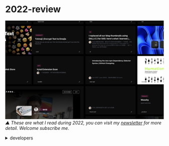# 2022-review

![2022](./public/whatiread2022.png)  
*▲ These are what I read during 2022, you can visit my [newsletter](https://weixian.hedwig.pub/) for more detail. Welcome subscribe me.*

<details>
<summary>developers</summary>
<p>

- twitter_share - with detail url meta info with site background image, useful for large comments
- comments - url meta info like title and description, but with comments
- reference - different comments card layout ui, but have horizontal layout with head image
- bg - display image only, useful for design assets
- announcement - display keywords only

</p>
</details>
